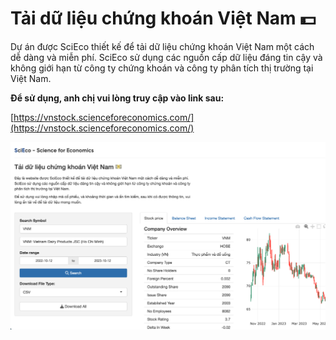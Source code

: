 # Tải dữ liệu chứng khoán Việt Nam 💵

Dự án được SciEco thiết kế để tải dữ liệu chứng khoán Việt Nam một cách dễ dàng và miễn phí. SciEco sử dụng các nguồn cấp dữ liệu đáng tin cậy và không giới hạn từ công ty chứng khoán và công ty phân tích thị trường tại Việt Nam.

**Để sử dụng, anh chị vui lòng truy cập vào link sau:**

[https://vnstock.scienceforeconomics.com/](https://vnstock.scienceforeconomics.com/)

![](app/static/preview.png)